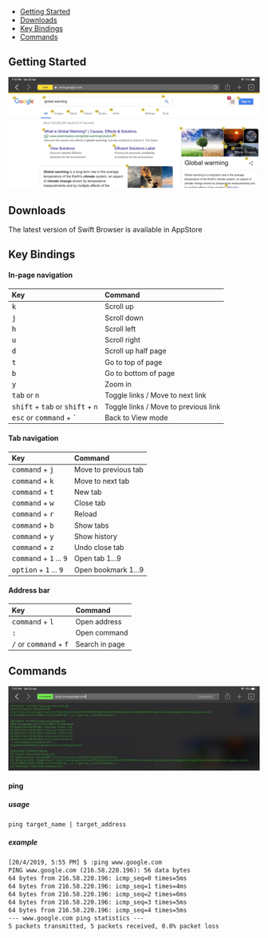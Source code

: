 - [Getting Started](#getting-started)
- [Downloads](#downloads)
- [Key Bindings](#key-bindings)
- [Commands](#commands)

## Getting Started
  ![Screen Shot](/Resources/swift-browser-screen-01.jpg)

## Downloads
The latest version of Swift Browser is available in AppStore

## Key Bindings
#### In-page navigation

| Key          |Command|
|:-------------|:----------------------|
| <kbd>k</kbd> | Scroll up|
| <kbd>j</kbd> | Scroll down|
| <kbd>h</kbd> | Scroll left|
| <kbd>u</kbd> | Scroll right|
| <kbd>d</kbd> | Scroll up half page|
| <kbd>t</kbd> | Go to top of page|
| <kbd>b</kbd> | Go to bottom of page|
| <kbd>y</kbd> | Zoom in|
| <kbd>tab</kbd> or <kbd>n</kbd> | Toggle links / Move to next link|
| <kbd>shift</kbd> + <kbd>tab</kbd> or <kbd>shift</kbd> + <kbd>n</kbd> | Toggle links / Move to previous link|
| <kbd>esc</kbd> or <kbd>command</kbd> + <kbd>`</kbd> | Back to View mode|


#### Tab navigation

| Key          | Command           |
|:-------------|:------------------|
| <kbd>command</kbd> + <kbd>j</kbd> | Move to previous tab |
| <kbd>command</kbd> + <kbd>k</kbd> | Move to next tab |
| <kbd>command</kbd> + <kbd>t</kbd> | New tab |
| <kbd>command</kbd> + <kbd>w</kbd> | Close tab |
| <kbd>command</kbd> + <kbd>r</kbd> | Reload |
| <kbd>command</kbd> + <kbd>b</kbd> | Show tabs |
| <kbd>command</kbd> + <kbd>y</kbd> | Show history |
| <kbd>command</kbd> + <kbd>z</kbd> | Undo close tab |
| <kbd>command</kbd> + <kbd>1</kbd> ... <kbd>9</kbd> | Open tab 1...9 |
| <kbd>option</kbd> + <kbd>1</kbd> ... <kbd>9</kbd> | Open bookmark 1...9 |

#### Address bar

| Key          | Command           |
|:---------------------|:--------------------------|
| <kbd>command</kbd> + <kbd>l</kbd> | Open address |
| <kbd>:</kbd> | Open command |
| <kbd>/</kbd> or <kbd>command</kbd> + <kbd>f</kbd> | Search in page |

## Commands
  ![Screen Shot](/Resources/swift-browser-screen-02.jpg)

#### ping
##### usage
```
ping target_name | target_address
```

##### example
```
[20/4/2019, 5:55 PM] $ :ping www.google.com
PING www.google.com (216.58.220.196): 56 data bytes
64 bytes from 216.58.220.196: icmp_seq=0 times=5ms
64 bytes from 216.58.220.196: icmp_seq=1 times=4ms
64 bytes from 216.58.220.196: icmp_seq=2 times=6ms
64 bytes from 216.58.220.196: icmp_seq=3 times=5ms
64 bytes from 216.58.220.196: icmp_seq=4 times=5ms
--- www.google.com ping statistics ---
5 packets transmitted, 5 packets received, 0.0% packet loss
```
